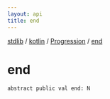 ```yaml
---
layout: api
title: end
---
```

[stdlib](../../index.md) / [kotlin](../index.md) / [Progression](index.md) / [end](end.md)

# end

```
abstract public val end: N
```
